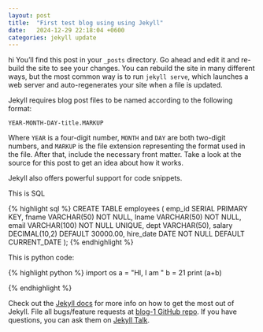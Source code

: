 ```yaml
---
layout: post
title:  "First test blog using using Jekyll"
date:   2024-12-29 22:18:04 +0600
categories: jekyll update
---
```

hi You’ll find this post in your `_posts` directory. Go ahead and edit it and re-build the site to see your changes. You can rebuild the site in many different ways, but the most common way is to run `jekyll serve`, which launches a web server and auto-regenerates your site when a file is updated.

Jekyll requires blog post files to be named according to the following format:

`YEAR-MONTH-DAY-title.MARKUP`

Where `YEAR` is a four-digit number, `MONTH` and `DAY` are both two-digit numbers, and `MARKUP` is the file extension representing the format used in the file. After that, include the necessary front matter. Take a look at the source for this post to get an idea about how it works.

Jekyll also offers powerful support for code snippets.

This is SQL

{% highlight sql %}
CREATE TABLE employees (
    emp_id SERIAL PRIMARY KEY,
    fname VARCHAR(50) NOT NULL,
    lname VARCHAR(50) NOT NULL,
    email VARCHAR(100) NOT NULL UNIQUE,
    dept VARCHAR(50),
    salary DECIMAL(10,2) DEFAULT 30000.00,
    hire_date DATE NOT NULL DEFAULT CURRENT_DATE
);
{% endhighlight %}

This is python code:

{% highlight python %}
import os
a = "HI, I am "
b = 21
print (a+b)

{% endhighlight %}

Check out the [Jekyll docs][jekyll-docs] for more info on how to get the most out of Jekyll. File all bugs/feature requests at [blog-1 GitHub repo][blog-1-gh]. If you have questions, you can ask them on [Jekyll Talk][jekyll-talk].

[jekyll-docs]: https://anmmashud.github.io
[blog-1-gh]:   https://github.com/anmmashud/blog-1
[jekyll-talk]: https://talk.jekyllrb.com/
